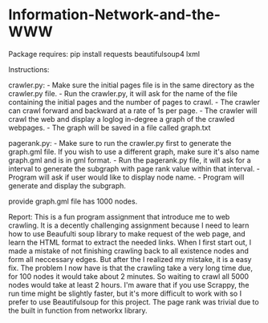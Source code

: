 # Information-Network-and-the-WWW

Package requires:
pip install requests beautifulsoup4 lxml 

Instructions:

crawler.py:
    - Make sure the initial pages file is in the same directory as the crawler.py file.
    - Run the crawler.py, it will ask for the name of the file containing the initial pages and the number of pages to crawl.
    - The crawler can crawl forward and backward at a rate of 1s per page.
    - The crawler will crawl the web and display a loglog in-degree a graph of the crawled webpages.
    - The graph will be saved in a file called graph.txt

pagerank.py:
    - Make sure to run the crawler.py first to generate the graph.gml file. If you wish to use a different graph, make sure it's also name graph.gml and is in gml format.
    - Run the pagerank.py file, it will ask for a interval to generate the subgraph with page rank value within that interval.
    - Program will ask if user would like to display node name.
    - Program will generate and display the subgraph. 

provide graph.gml file has 1000 nodes. 

Report:
	This is a fun program assignment that introduce me to web crawling. It is a decently challenging assignment because I need to learn how to use Beaufulti soup library to make request of the web page, and learn the HTML format to extract the needed links. 
	When I first start out, I made a mistake of not finishing crawling back to all existence nodes and form all neccessary edges. But after the I realized my mistake, it is a easy fix. The problem I now have is that the crawling take a very long time due, for 100 nodes it would take about 2 minutes. So waiting to crawl all 5000 nodes would take at least 2 hours. I'm aware that if you use Scrappy, the run time might be slightly faster, but it's more difficult to work with so I prefer to use Beautifulsoup for this project. The page rank was trivial due to the built in function from networkx library.
